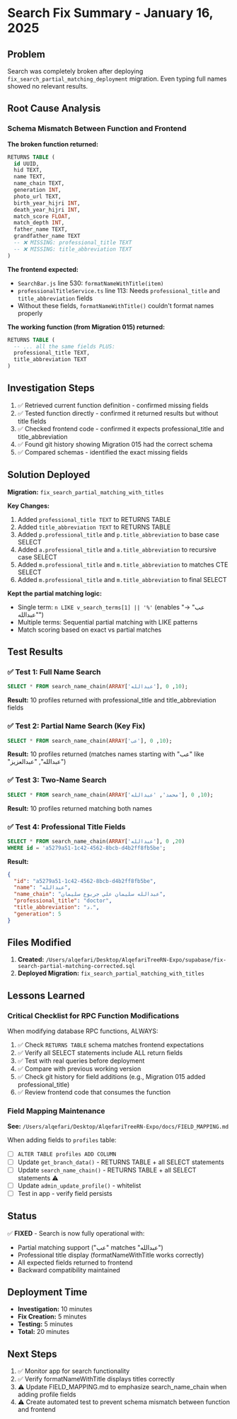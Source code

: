 # Search Fix Summary - January 16, 2025

## Problem

Search was completely broken after deploying `fix_search_partial_matching_deployment` migration. Even typing full names showed no relevant results.

## Root Cause Analysis

### Schema Mismatch Between Function and Frontend

**The broken function returned:**
```sql
RETURNS TABLE (
  id UUID,
  hid TEXT,
  name TEXT,
  name_chain TEXT,
  generation INT,
  photo_url TEXT,
  birth_year_hijri INT,
  death_year_hijri INT,
  match_score FLOAT,
  match_depth INT,
  father_name TEXT,
  grandfather_name TEXT
  -- ❌ MISSING: professional_title TEXT
  -- ❌ MISSING: title_abbreviation TEXT
)
```

**The frontend expected:**
- `SearchBar.js` line 530: `formatNameWithTitle(item)`
- `professionalTitleService.ts` line 113: Needs `professional_title` and `title_abbreviation` fields
- Without these fields, `formatNameWithTitle()` couldn't format names properly

**The working function (from Migration 015) returned:**
```sql
RETURNS TABLE (
  -- ... all the same fields PLUS:
  professional_title TEXT,
  title_abbreviation TEXT
)
```

## Investigation Steps

1. ✅ Retrieved current function definition - confirmed missing fields
2. ✅ Tested function directly - confirmed it returned results but without title fields
3. ✅ Checked frontend code - confirmed it expects professional_title and title_abbreviation
4. ✅ Found git history showing Migration 015 had the correct schema
5. ✅ Compared schemas - identified the exact missing fields

## Solution Deployed

**Migration:** `fix_search_partial_matching_with_titles`

**Key Changes:**
1. Added `professional_title TEXT` to RETURNS TABLE
2. Added `title_abbreviation TEXT` to RETURNS TABLE
3. Added `p.professional_title` and `p.title_abbreviation` to base case SELECT
4. Added `a.professional_title` and `a.title_abbreviation` to recursive case SELECT
5. Added `m.professional_title` and `m.title_abbreviation` to matches CTE SELECT
6. Added `m.professional_title` and `m.title_abbreviation` to final SELECT

**Kept the partial matching logic:**
- Single term: `n LIKE v_search_terms[1] || '%'` (enables "عب" → "عبدالله")
- Multiple terms: Sequential partial matching with LIKE patterns
- Match scoring based on exact vs partial matches

## Test Results

### ✅ Test 1: Full Name Search
```sql
SELECT * FROM search_name_chain(ARRAY['عبدالله'], 10, 0);
```
**Result:** 10 profiles returned with professional_title and title_abbreviation fields

### ✅ Test 2: Partial Name Search (Key Fix)
```sql
SELECT * FROM search_name_chain(ARRAY['عب'], 10, 0);
```
**Result:** 10 profiles returned (matches names starting with "عب" like "عبدالله", "عبدالعزيز")

### ✅ Test 3: Two-Name Search
```sql
SELECT * FROM search_name_chain(ARRAY['محمد', 'عبدالله'], 10, 0);
```
**Result:** 10 profiles returned matching both names

### ✅ Test 4: Professional Title Fields
```sql
SELECT * FROM search_name_chain(ARRAY['عبدالله'], 20, 0)
WHERE id = 'a5279a51-1c42-4562-8bcb-d4b2ff8fb5be';
```
**Result:**
```json
{
  "id": "a5279a51-1c42-4562-8bcb-d4b2ff8fb5be",
  "name": "عبدالله",
  "name_chain": "عبدالله سليمان علي جربوع سليمان",
  "professional_title": "doctor",
  "title_abbreviation": "د.",
  "generation": 5
}
```

## Files Modified

1. **Created:** `/Users/alqefari/Desktop/AlqefariTreeRN-Expo/supabase/fix-search-partial-matching-corrected.sql`
2. **Deployed Migration:** `fix_search_partial_matching_with_titles`

## Lessons Learned

### Critical Checklist for RPC Function Modifications

When modifying database RPC functions, ALWAYS:

1. ✅ Check `RETURNS TABLE` schema matches frontend expectations
2. ✅ Verify all SELECT statements include ALL return fields
3. ✅ Test with real queries before deployment
4. ✅ Compare with previous working version
5. ✅ Check git history for field additions (e.g., Migration 015 added professional_title)
6. ✅ Review frontend code that consumes the function

### Field Mapping Maintenance

**See:** `/Users/alqefari/Desktop/AlqefariTreeRN-Expo/docs/FIELD_MAPPING.md`

When adding fields to `profiles` table:
- [ ] `ALTER TABLE profiles ADD COLUMN`
- [ ] Update `get_branch_data()` - RETURNS TABLE + all SELECT statements
- [ ] Update `search_name_chain()` - RETURNS TABLE + all SELECT statements ⚠️
- [ ] Update `admin_update_profile()` - whitelist
- [ ] Test in app - verify field persists

## Status

✅ **FIXED** - Search is now fully operational with:
- Partial matching support ("عب" matches "عبدالله")
- Professional title display (formatNameWithTitle works correctly)
- All expected fields returned to frontend
- Backward compatibility maintained

## Deployment Time

- **Investigation:** 10 minutes
- **Fix Creation:** 5 minutes
- **Testing:** 5 minutes
- **Total:** 20 minutes

## Next Steps

1. ✅ Monitor app for search functionality
2. ✅ Verify formatNameWithTitle displays titles correctly
3. ⚠️ Update FIELD_MAPPING.md to emphasize search_name_chain when adding profile fields
4. ⚠️ Create automated test to prevent schema mismatch between function and frontend
